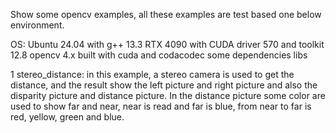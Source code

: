 Show some opencv examples, all these examples are test based one below environment.

OS: Ubuntu 24.04 with g++ 13.3
RTX 4090 with CUDA driver 570 and toolkit 12.8
opencv 4.x built with cuda and codacodec
some dependencies libs 

1 stereo_distance:  in this example, a stereo camera is used to get the distance, and the result show the left picture and right picture and also the disparity picture and distance picture. In the distance picture some color are used to show far and near, near is read and far is blue, from near to far is red, yellow, green and blue.
